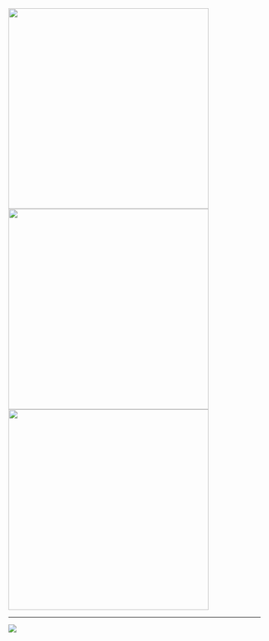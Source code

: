 <img src="https://github-readme-stats.vercel.app/api?username=Elcapitanoe&theme=react&show_icons=true&hide_border=true&count_private=true" width="400"/>
 
<img src="https://github-readme-streak-stats.herokuapp.com/?user=Elcapitanoe&theme=react&hide_border=true" width="400"/>

<img src="https://github-readme-stats.vercel.app/api/top-langs/?username=Elcapitanoe&theme=react&show_icons=true&hide_border=true&layout=compact" width="400"/>

<hr />

<img src="https://komarev.com/ghpvc/?username=elcapitanoe&label=Profile%20views&color=0e75b6&style=flat" />
